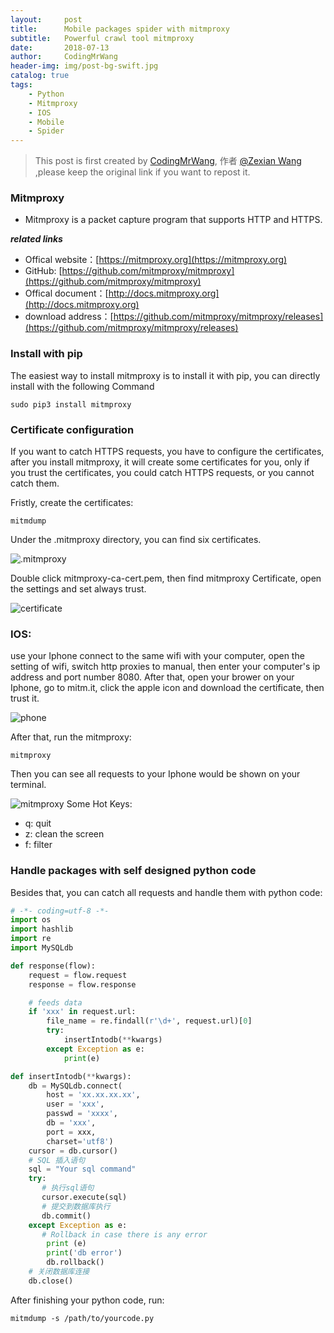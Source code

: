 ```yaml
---
layout:     post
title:      Mobile packages spider with mitmproxy
subtitle:   Powerful crawl tool mitmproxy
date:       2018-07-13
author:     CodingMrWang
header-img: img/post-bg-swift.jpg
catalog: true
tags:
    - Python
    - Mitmproxy
    - IOS
    - Mobile
    - Spider
---
```



> This post is first created by [CodingMrWang](http://codingmrwang.github.io), 作者 [@Zexian Wang](http://github.com/codingmrwang) ,please keep the original link if you want to repost it.

### Mitmproxy

- Mitmproxy is a packet capture program that supports HTTP and HTTPS.

***related links***

* Offical website：[https://mitmproxy.org](https://mitmproxy.org)
* GitHub: [https://github.com/mitmproxy/mitmproxy](https://github.com/mitmproxy/mitmproxy)
* Offical document：[http://docs.mitmproxy.org](http://docs.mitmproxy.org)
* download address：[https://github.com/mitmproxy/mitmproxy/releases](https://github.com/mitmproxy/mitmproxy/releases)

### Install with pip

The easiest way to install mitmproxy is to install it with pip, you can directly install with the following Command
```
sudo pip3 install mitmproxy
```

### Certificate configuration

If you want to catch HTTPS requests, you have to configure the certificates, after you install mitmproxy, it will create some certificates for you, only if you trust the certificates, you could catch HTTPS requests, or you cannot catch them.

Fristly, create the certificates:
```
mitmdump
```
Under the .mitmproxy directory, you can find six certificates.

![.mitmproxy](https://ws3.sinaimg.cn/large/006tNc79ly1ft8e3sbc5uj30zy0hc76q.jpg)

Double click mitmproxy-ca-cert.pem, then find mitmproxy Certificate, open the settings and set always trust.

![certificate](https://ws3.sinaimg.cn/large/006tNc79ly1ft8e79vezbj31cs0xatj8.jpg)


### IOS:

use your Iphone connect to the same wifi with your computer, open the setting of wifi, switch http proxies to manual, then enter your computer's ip address and port number 8080. After that, open your brower on your Iphone, go to mitm.it, click the apple icon and download the certificate, then trust it.

![phone](https://ws1.sinaimg.cn/large/006tNc79ly1ft8e9zi5m5j30u01hcmz8.jpg)


After that, run the mitmproxy:

```
mitmproxy
```
Then you can see all requests to your Iphone would be shown on your terminal.

![mitmproxy](https://ws4.sinaimg.cn/large/006tNc79ly1ft8ebd63ylj31kw0y11cr.jpg)
Some Hot Keys:

* q: quit
* z: clean the screen
* f: filter

### Handle packages with self designed python code
Besides that, you can catch all requests and handle them with python code:

```python
# -*- coding=utf-8 -*-
import os
import hashlib
import re
import MySQLdb

def response(flow):
    request = flow.request
    response = flow.response

    # feeds data
    if 'xxx' in request.url:
        file_name = re.findall(r'\d+', request.url)[0]
        try:
            insertIntodb(**kwargs)
        except Exception as e:
            print(e)

def insertIntodb(**kwargs):
    db = MySQLdb.connect(
        host = 'xx.xx.xx.xx',
        user = 'xxx',
        passwd = 'xxxx',
        db = 'xxx',
        port = xxx,
        charset='utf8')
    cursor = db.cursor()
    # SQL 插入语句
    sql = "Your sql command"
    try:
       # 执行sql语句
       cursor.execute(sql)
       # 提交到数据库执行
       db.commit()
    except Exception as e:
       # Rollback in case there is any error
        print (e)
        print('db error')
        db.rollback()
    # 关闭数据库连接
    db.close()
```
After finishing your python code, run:

```
mitmdump -s /path/to/yourcode.py
```

